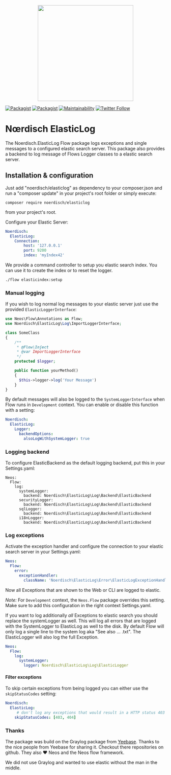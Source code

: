 <p align="center">
    <a href="https://www.noerdisch.de" target="_blank">
        <img src="https://cdn.rawgit.com/markusguenther/abe70d34f4a4621aed0ef504c5d0192b/raw/5bf0f3df328e58ba7aad067a56cbd1c15ef69491/logo_full.svg" width="300">
    </a>
</p>

[![Packagist](https://img.shields.io/packagist/l/noerdisch/elasticlog.svg?style=flat-square)](https://packagist.org/packages/noerdisch/elasticlog)
[![Packagist](https://img.shields.io/packagist/v/noerdisch/elasticlog.svg?style=flat-square)](https://packagist.org/packages/noerdisch/elasticlog)
[![Maintainability](https://api.codeclimate.com/v1/badges/bc9a4fe4b5c15d103e89/maintainability)](https://codeclimate.com/github/noerdisch/Noerdisch.ElasticLog/maintainability)
[![Twitter Follow](https://img.shields.io/twitter/follow/noerdisch.svg?style=social&label=Follow&style=flat-square)](https://twitter.com/noerdisch)


# Nœrdisch ElasticLog

The Noerdisch.ElasticLog Flow package logs exceptions and single messages to a configured elastic search server. This
package also provides a backend to log message of Flows Logger classes to a elastic search server.

## Installation & configuration

Just add "noerdisch/elasticlog" as dependency to your composer.json and run a "composer update" in your project's root folder
or simply execute:
```
composer require noerdisch/elasticlog
```
from your project's root.

Configure your Elastic Server:
```yaml
Noerdisch:
  ElasticLog:
    Connection:
        host: '127.0.0.1'
        port: 9200
        index: 'myIndex42'
```

We provide a command controller to setup you elastic search index. You can use it to create the index or to
reset the logger.

```bash
./flow elasticindex:setup
```


### Manual logging


If you wish to log normal log messages to your elastic server just use the provided `ElasticLoggerInterface`:

```php
use Neos\Flow\Annotations as Flow;
use Noerdisch\ElasticLog\Log\ImportLoggerInterface;

class SomeClass 
{
    /**
     * @Flow\Inject
     * @var ImportLoggerInterface
     */
    protected $logger;

    public function yourMethod()
    {
      $this->logger->log('Your Message')
    }
}

```

By default messages will also be logged to the `SystemLoggerInterface` when Flow runs in `Development` context. You
can enable or disable this function with a setting:

```yaml
Noerdisch:
  ElasticLog:
    Logger:
      backendOptions:
        alsoLogWithSystemLogger: true
```


### Logging backend

To configure ElasticBackend as the default logging backend, put this in your Settings.yaml:

```
Neos:
  Flow:
    log:
      systemLogger:
        backend: Noerdisch\ElasticLog\Log\Backend\ElasticBackend
      securityLogger:
        backend: Noerdisch\ElasticLog\Log\Backend\ElasticBackend
      sqlLogger:
        backend: Noerdisch\ElasticLog\Log\Backend\ElasticBackend
      i18nLogger:
        backend: Noerdisch\ElasticLog\Log\Backend\ElasticBackend
```

### Log exceptions


Activate the exception handler and configure the connection to your elastic search server in your Settings.yaml:

```yaml
Neos:
  Flow:
    error:
      exceptionHandler:
        className: 'Noerdisch\ElasticLog\Error\ElasticLogExceptionHandler'
```

Now all Exceptions that are shown to the Web or CLI are logged to elastic.

*Note:* For `Development` context, the `Neos.Flow` package overrides this setting. Make sure to add this configuration
in the right context Settings.yaml.

If you want to log additionally *all* Exceptions to elastic search you should replace the systemLogger as well.
This will log all errors that are logged with the SystemLogger to ElasticLog as well to the disk.
By default Flow will only log a single line to the system log aka "See also ... .txt".
The ElasticLogger will also log the full Exception.

```yaml
Neos:
  Flow:
    log:
      systemLogger:
        logger: Noerdisch\ElasticLog\Log\ElasticLogger
```


#### Filter exceptions

To skip certain exceptions from being logged you can either use the `skipStatusCodes` setting:

```yaml
Noerdisch:
  ElasticLog:
     # don't log any exceptions that would result in a HTTP status 403 (access denied) / 404 (not found)
    skipStatusCodes: [403, 404]
```

### Thanks

The package was build on the Graylog package from [Yeebase](https://github.com/yeebase/Yeebase.Graylog).
Thanks to the nice people from Yeebase for sharing it. Checkout there repositories on github. They also ❤️ Neos and
the Neos flow framework.

We did not use Graylog and wanted to use elastic without the man in the middle.